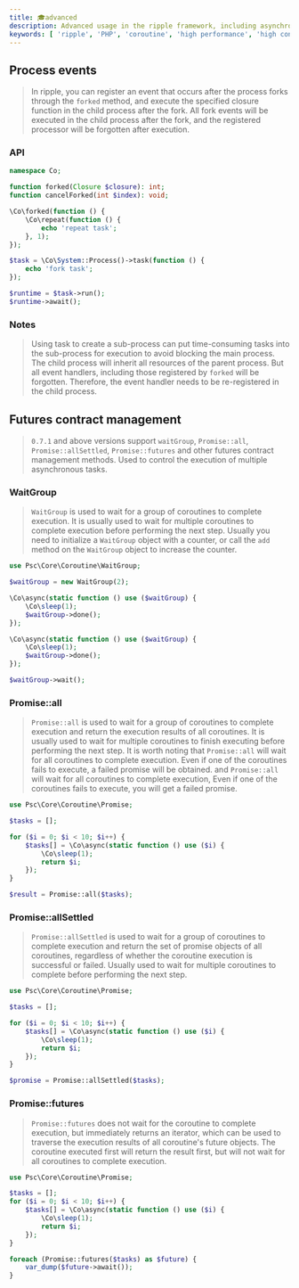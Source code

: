 ```yaml
---
title: 🎓advanced
description: Advanced usage in the ripple framework, including asynchronous operations, signal processing, sleep, futures mechanism, etc.
keywords: [ 'ripple', 'PHP', 'coroutine', 'high performance', 'high concurrency', 'asynchronous', 'signal', 'sleep', 'expiry' ]
---
```


## Process events

> In ripple, you can register an event that occurs after the process forks through the `forked` method, and execute the
> specified closure function in the child process after the fork.
> All fork events will be executed in the child process after the fork, and the registered processor will be forgotten
> after execution.

### API

```php
namespace Co;

function forked(Closure $closure): int;
function cancelForked(int $index): void;
```

```php
\Co\forked(function () {
    \Co\repeat(function () {
        echo 'repeat task';
    }, 1);
});

$task = \Co\System::Process()->task(function () {
    echo 'fork task';
});

$runtime = $task->run();
$runtime->await();
```

### Notes

> Using task to create a sub-process can put time-consuming tasks into the sub-process for execution to avoid blocking
> the main process. The child process will inherit all resources of the parent process.
> But all event handlers, including those registered by `forked` will be forgotten. Therefore, the event handler needs
> to be re-registered in the child process.

## Futures contract management

> `0.7.1` and above versions support `waitGroup`, `Promise::all`, `Promise::allSettled`, `Promise::futures` and other
> futures contract management methods. Used to control the execution of multiple asynchronous tasks.

### WaitGroup

> `WaitGroup` is used to wait for a group of coroutines to complete execution. It is usually used to wait for multiple
> coroutines to complete execution before performing the next step.
> Usually you need to initialize a `WaitGroup` object with a counter, or call the `add` method on the `WaitGroup` object
> to increase the counter.

```php
use Psc\Core\Coroutine\WaitGroup;

$waitGroup = new WaitGroup(2);

\Co\async(static function () use ($waitGroup) {
    \Co\sleep(1);
    $waitGroup->done();
});

\Co\async(static function () use ($waitGroup) {
    \Co\sleep(1);
    $waitGroup->done();
});

$waitGroup->wait();
```

### Promise::all

> `Promise::all` is used to wait for a group of coroutines to complete execution and return the execution results of all
> coroutines. It is usually used to wait for multiple coroutines to finish executing before performing the next step.
> It is worth noting that `Promise::all` will wait for all coroutines to complete execution. Even if one of the
> coroutines fails to execute, a failed promise will be obtained. and
> `Promise::all` will wait for all coroutines to complete execution,
> Even if one of the coroutines fails to execute, you will get a failed promise.

```php
use Psc\Core\Coroutine\Promise;

$tasks = [];

for ($i = 0; $i < 10; $i++) {
    $tasks[] = \Co\async(static function () use ($i) {
        \Co\sleep(1);
        return $i;
    });
}

$result = Promise::all($tasks);
```

### Promise::allSettled

> `Promise::allSettled` is used to wait for a group of coroutines to complete execution and return the set of promise
> objects of all coroutines, regardless of whether the coroutine execution is successful or failed.
> Usually used to wait for multiple coroutines to complete before performing the next step.

```php
use Psc\Core\Coroutine\Promise;

$tasks = [];

for ($i = 0; $i < 10; $i++) {
    $tasks[] = \Co\async(static function () use ($i) {
        \Co\sleep(1);
        return $i;
    });
}

$promise = Promise::allSettled($tasks);
```

### Promise::futures

> `Promise::futures` does not wait for the coroutine to complete execution, but immediately returns an iterator, which
> can be used to traverse the execution results of all coroutine's future objects.
> The coroutine executed first will return the result first, but will not wait for all coroutines to complete execution.

```php
use Psc\Core\Coroutine\Promise;

$tasks = [];
for ($i = 0; $i < 10; $i++) {
    $tasks[] = \Co\async(static function () use ($i) {
        \Co\sleep(1);
        return $i;
    });
}

foreach (Promise::futures($tasks) as $future) {
    var_dump($future->await());
}
```
